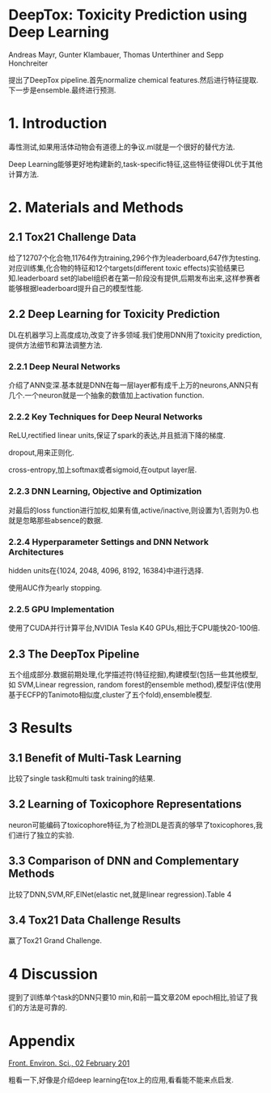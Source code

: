 # DeepTox: Toxicity Prediction using Deep Learning

Andreas Mayr, Gunter Klambauer, Thomas Unterthiner and Sepp Honchreiter

提出了DeepTox pipeline.首先normalize chemical features.然后进行特征提取.下一步是ensemble.最终进行预测.

# 1. Introduction

毒性测试,如果用活体动物会有道德上的争议.ml就是一个很好的替代方法.

Deep Learning能够更好地构建新的,task-specific特征,这些特征使得DL优于其他计算方法.

# 2. Materials and Methods

## 2.1 Tox21 Challenge Data

给了12707个化合物,11764作为training,296个作为leaderboard,647作为testing.对应训练集,化合物的特征和12个targets(different toxic effects)实验结果已知.leaderboard set的label组织者在第一阶段没有提供,后期发布出来,这样参赛者能够根据leaderboard提升自己的模型性能.

## 2.2 Deep Learning for Toxicity Prediction

DL在机器学习上高度成功,改变了许多领域.我们使用DNN用了toxicity prediction,提供方法细节和算法调整方法.

### 2.2.1 Deep Neural Networks

介绍了ANN变深.基本就是DNN在每一层layer都有成千上万的neurons,ANN只有几个.一个neuron就是一个抽象的数值加上activation function.

### 2.2.2 Key Techniques for Deep Neural Networks

ReLU,rectified linear units,保证了spark的表达,并且抵消下降的梯度.

dropout,用来正则化.

cross-entropy,加上softmax或者sigmoid,在output layer层.

### 2.2.3 DNN Learning, Objective and Optimization

对最后的loss function进行加权,如果有值,active/inactive,则设置为1,否则为0.也就是忽略那些absence的数据.

### 2.2.4 Hyperparameter Settings and DNN Network Architectures

hidden units在{1024, 2048, 4096, 8192, 16384}中进行选择.

使用AUC作为early stopping.

### 2.2.5 GPU Implementation

使用了CUDA并行计算平台,NVIDIA Tesla K40 GPUs,相比于CPU能快20-100倍.

## 2.3 The DeepTox Pipeline

五个组成部分.数据前期处理,化学描述符(特征挖掘),构建模型(包括一些其他模型,如
SVM,Linear regression, random forest的ensemble method),模型评估(使用基于ECFP的Tanimoto相似度,cluster了五个fold),ensemble模型.

# 3 Results

## 3.1 Benefit of Multi-Task Learning

比较了single task和multi task training的结果.

## 3.2 Learning of Toxicophore Representations

neuron可能编码了toxicophore特征,为了检测DL是否真的够早了toxicophores,我们进行了独立的实验.

## 3.3 Comparison of DNN and Complementary Methods

比较了DNN,SVM,RF,ElNet(elastic net,就是linear regression).Table 4

## 3.4 Tox21 Data Challenge Results

赢了Tox21 Grand Challenge.

# 4 Discussion

提到了训练单个task的DNN只要10 min,和前一篇文章20M epoch相比,验证了我们的方法是可靠的.

# Appendix

[Front. Environ. Sci., 02 February 201](http://journal.frontiersin.org/article/10.3389/fenvs.2015.00080/full)

粗看一下,好像是介绍deep learning在tox上的应用,看看能不能来点启发.